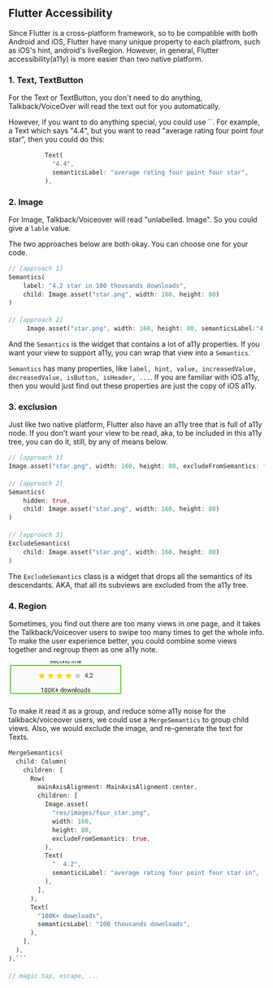 ## Flutter Accessibility

Since Flutter is a cross-platform framework, so to be compatible with both Android and iOS, Flutter have many unique property to each platfrom, such as iOS's hint, android's liveRegion. However, in general, Flutter accessibility(a11y) is more easier than two native platform.

### 1. Text, TextButton
For the Text or TextButton, you don't need to do anything, Talkback/VoiceOver will read the text out for you automatically. 

However, if you want to do anything special, you could use ``.
For example, a Text which says "4.4", but you want to read "average rating four point four star", then you could do this:

```dart
          Text(
            "4.4",
            semanticsLabel: "average rating four point four star",
          ),
```

### 2. Image
For Image, Talkback/Voiceover will read "unlabelled. Image". So you could give a `lable` value.

The two approaches below are both okay. You can choose one for your code.
```dart
// [approach 1]
Semantics(
    label: "4.2 star in 100 thousands downloads",
    child: Image.asset("star.png", width: 160, height: 80)
)  

// [approach 2]
     Image.asset("star.png", width: 160, height: 80, semanticsLabel:"4.4 stars")

```

And the `Semantics` is the widget that contains a lot of a11y properties. If you want your view to support a11y, you can wrap that view into a `Semantics`. 

`Semantics` has many properties, like `label, hint, value, increasedValue, decreasedValue, isButton, isHeader, ...`.  If you are familiar with iOS a11y, then you would just find out these properties are just the copy of iOS a11y. 


### 3. exclusion
Just like two native platform, Flutter also have an a11y tree that is full of a11y node. If you don't want your view to be read, aka, to be included in this a11y tree, you can do it, still, by any of means below.

```dart
// [approach 1]
Image.asset("star.png", width: 160, height: 80, excludeFromSemantics: false)

// [approach 2]
Semantics(
    hidden: true,
    child: Image.asset("star.png", width: 160, height: 80)
)  

// [approach 3]
ExcludeSemantics(
    child: Image.asset("star.png", width: 160, height: 80)
) 
```
The `ExcludeSemantics` class is a widget that drops all the semantics of its descendants. AKA, that all its subviews are excluded from the a11y tree.

### 4. Region
Sometimes, you find out there are too many views in one page, and it takes the Talkback/Voiceover users to swipe too many times to get the whole info. To make the user experience better, you could combine some views together and regroup them as one a11y note. 

![](./_image/a11y_group.png)

To make it read it as a group, and reduce some a11y noise for the talkback/voiceover users, we could use a `MergeSemantics` to group child views. Also, we would exclude the image, and re-generate the text for Texts.

```dart
MergeSemantics(
  child: Column(
    children: [
      Row(
        mainAxisAlignment: MainAxisAlignment.center,
        children: [
          Image.asset(
            "res/images/four_star.png",
            width: 160,
            height: 80,
            excludeFromSemantics: true,
          ),
          Text(
            "  4.2",
            semanticsLabel: "average rating four point four star in",
          ),
        ],
      ),
      Text(
        "100K+ downloads",
        semanticsLabel: "100 thousands downloads",
      ),
    ],
  ),
),```

// magic tap, escape, ...